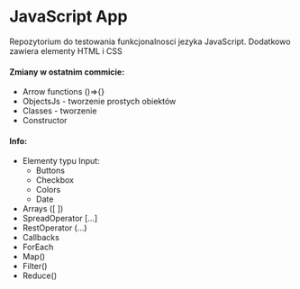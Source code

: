 # JavaScript App 
Repozytorium do testowania funkcjonalnosci jezyka JavaScript.
Dodatkowo zawiera elementy HTML i CSS
#### Zmiany w ostatnim commicie:
- Arrow functions ()=>{}
- ObjectsJs - tworzenie prostych obiektów
- Classes - tworzenie
- Constructor
#### Info:
- Elementy typu Input:
  - Buttons
  - Checkbox
  - Colors
  - Date
- Arrays ([ ])
- SpreadOperator [...]
- RestOperator (...)
- Callbacks
- ForEach
- Map()
- Filter()
- Reduce()